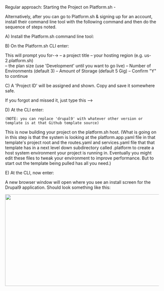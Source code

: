 
Regular approach: Starting the Project on Platform.sh - 

Alternatively, after you can go to Platform.sh & signing up for an account, install their command line tool with the following command and then do the sequence of steps noted.

A) Install the Platform.sh command line tool: 


B) On the Platform.sh CLI enter: 

This will prompt you for-→   – a project title
	   – your hosting region (e.g. us-2.platform.sh)		
– the plan size (use 'Development' until you want to go live)
– Number of Environments (default 3)
– Amount of Storage (default 5 Gig)
– Confirm "Y" to continue

C) A 'Project ID' will be assigned and shown.  Copy and save it somewhere safe.

If you forgot and missed it, just type this –>

D) At the CLI enter:


	(NOTE: you can replace 'drupal9' with whatever other version or template is at that Github template source)

This is now building your project on the platform.sh host.  (What is going on in this step is that the system is looking at the platform.app.yaml file in that template's project root and the routes.yaml and services.yaml file that that template has in a next level down subdirectory called .platform to create a host system environment your project is running in.  Eventually you might edit these files to tweak your environment to improve performance.  But to start out the template being pulled has all you need.)

E) At the CLI, now enter:

A new browser window will open where you see an install screen for the Drupal9 application. Should look something like this:

<img src="ARMTEC/cicd/captures/drupalinstall1.png"  width="600" height="300">
